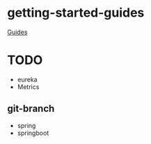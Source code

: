 # getting-started-guides


[Guides](https://spring.io/guides#getting-started-guides)

# TODO
* eureka
* Metrics



## git-branch
* spring
* springboot
